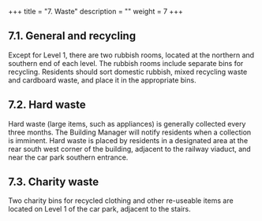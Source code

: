 +++
title = "7. Waste"
description = ""
weight = 7
+++

## 7.1.	General and recycling
Except for Level 1, there are two rubbish rooms, located at the northern and southern end of each level. The rubbish rooms include separate bins for recycling. Residents should sort domestic rubbish, mixed recycling waste and cardboard waste, and place it in the appropriate bins.
## 7.2.	Hard waste
Hard waste (large items, such as appliances) is generally collected every three months. The Building Manager will notify residents when a collection is imminent. 
Hard waste is placed by residents in a designated area at the rear south west corner of the building, adjacent to the railway viaduct, and near the car park southern entrance. 
## 7.3.	Charity waste
Two charity bins for recycled clothing and other re-useable items are located on Level 1 of the car park, adjacent to the stairs.
